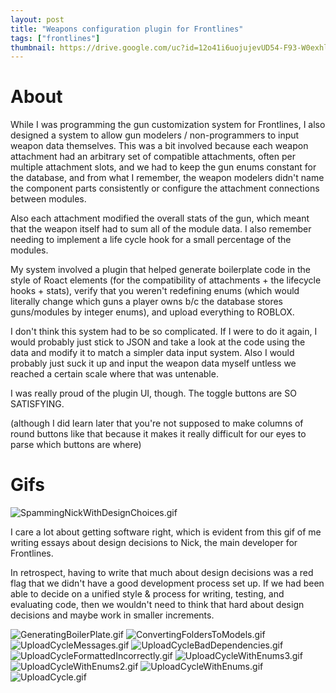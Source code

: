 ```yaml
---
layout: post
title: "Weapons configuration plugin for Frontlines"
tags: ["frontlines"]
thumbnail: https://drive.google.com/uc?id=12o41i6uojujevUD54-F93-W0exhlTEho&export=download
---
```


# About

While I was programming the gun customization system for Frontlines, I also designed a system to allow gun modelers / non-programmers to input weapon data themselves. This was a bit involved because each weapon attachment had an arbitrary set of compatible attachments, often per multiple attachment slots, and we had to keep the gun enums constant for the database, and from what I remember, the weapon modelers didn't name the component parts consistently or configure the attachment connections between modules. 

Also each attachment modified the overall stats of the gun, which meant that the weapon itself had to sum all of the module data. I also remember needing to implement a life cycle hook for a small percentage of the modules.

My system involved a plugin that helped generate boilerplate code in the style of Roact elements (for the compatibility of attachments + the lifecycle hooks + stats), verify that you weren't redefining enums (which would literally change which guns a player owns b/c the database stores guns/modules by integer enums), and upload everything to ROBLOX.

I don't think this system had to be so complicated. If I were to do it again, I would probably just stick to JSON and take a look at the code using the data and modify it to match a simpler data input system. Also I would probably just suck it up and input the weapon data myself untless we reached a certain scale where that was untenable. 

I was really proud of the plugin UI, though. The toggle buttons are SO SATISFYING.

(although I did learn later that you're not supposed to make columns of round buttons like that because it makes it really difficult for our eyes to parse which buttons are where)

# Gifs

![SpammingNickWithDesignChoices.gif](https://drive.google.com/uc?id=1eF4AGKPkKbBBVDQsVhesd72ChuqUw6yF&export=download)

I care a lot about getting software right, which is evident from this gif of me writing essays about design decisions to Nick, the main developer for Frontlines. 

In retrospect, having to write that much about design decisions was a red flag that we didn't have a good development process set up. If we had been able to decide on a unified style & process for writing, testing, and evaluating code, then we wouldn't need to think that hard about design decisions and maybe work in smaller increments.

![GeneratingBoilerPlate.gif](https://drive.google.com/uc?id=12o41i6uojujevUD54-F93-W0exhlTEho&export=download)
![ConvertingFoldersToModels.gif](https://drive.google.com/uc?id=12O4oxDgxtEEegnLGqTj4QOaGu8R0Qr6F&export=download)
![UploadCycleMessages.gif](https://drive.google.com/uc?id=101yzwumNVOi0iVvwoFt21t_INkvCNy-H&export=download)
![UploadCycleBadDependencies.gif](https://drive.google.com/uc?id=1Z783d0xiKkj3QEhZ4CwjLIESQ0M31zzS&export=download)
![UploadCycleFormattedIncorrectly.gif](https://drive.google.com/uc?id=1ZYecv_dE99SoWa3JzryUZvnZGapeuehP&export=download)
![UploadCycleWithEnums3.gif](https://drive.google.com/uc?id=1ZA9ZsnlE492joYHWJBwU193V4BQPjCWy&export=download)
![UploadCycleWithEnums2.gif](https://drive.google.com/uc?id=1TAvX23Ri0FLRbdkXvJ95Q6bZRb9xKiRA&export=download)
![UploadCycleWithEnums.gif](https://drive.google.com/uc?id=1M126qnBkstOe1m2M6GSJGy60LSLQ4b_a&export=download)
![UploadCycle.gif](https://drive.google.com/uc?id=1R8knfGJ2gAoARzo7GgMKrEWGbcAqAVr3&export=download)
